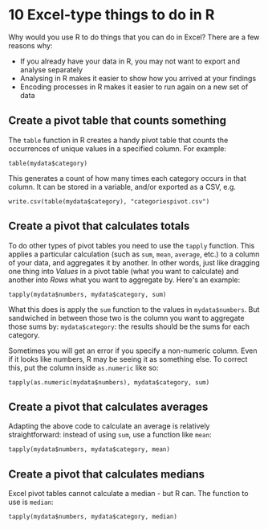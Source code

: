 # 10 Excel-type things to do in R

Why would you use R to do things that you can do in Excel? There are a few reasons why:

* If you already have your data in R, you may not want to export and analyse separately
* Analysing in R makes it easier to show how you arrived at your findings
* Encoding processes in R makes it easier to run again on a new set of data

## Create a pivot table that counts something

The `table` function in R creates a handy pivot table that counts the occurrences of unique values in a specified column. For example:

`table(mydata$category)`

This generates a count of how many times each category occurs in that column. It can be stored in a variable, and/or exported as a CSV, e.g.

`write.csv(table(mydata$category), "categoriespivot.csv")`

## Create a pivot that calculates totals

To do other types of pivot tables you need to use the `tapply` function. This applies a particular calculation (such as `sum`, `mean`, `average`, etc.) to a column of your data, and aggregates it by another. In other words, just like dragging one thing into *Values* in a pivot table (what you want to calculate) and another into *Rows* what you want to aggregate by. Here's an example:

`tapply(mydata$numbers, mydata$category, sum)`

What this does is apply the `sum` function to the values in `mydata$numbers`. But sandwiched in between those two is the column you want to aggregate those sums by: `mydata$category`: the results should be the sums for each category.

Sometimes you will get an error if you specify a non-numeric column. Even if it looks like numbers, R may be seeing it as something else. To correct this, put the column inside `as.numeric` like so:

`tapply(as.numeric(mydata$numbers), mydata$category, sum)`

## Create a pivot that calculates averages

Adapting the above code to calculate an average is relatively straightforward: instead of using `sum`, use a function like `mean`:

`tapply(mydata$numbers, mydata$category, mean)`

## Create a pivot that calculates medians

Excel pivot tables cannot calculate a median - but R can. The function to use is `median`:

`tapply(mydata$numbers, mydata$category, median)`
